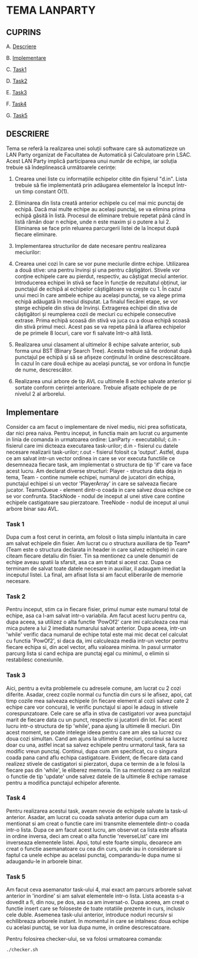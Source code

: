 # TEMA LANPARTY

## CUPRINS
A. [Descriere](#descriere)

B. [Implementare](#implementare)

C. [Task1](#task-1)

D. [Task2](#task-2)

E. [Task3](#task-3)

F. [Task4](#task-4)

G. [Task5](#task-5)


## DESCRIERE
Tema se referă la realizarea unei soluții software care să automatizeze un LAN Party organizat de Facultatea de Automatică și Calculatoare prin LSAC. Acest LAN Party implică participarea unui număr de echipe, iar soluția trebuie să îndeplinească următoarele cerințe:

1. Crearea unei liste cu informațiile echipelor citite din fișierul "d.in". Lista trebuie să fie implementată prin adăugarea elementelor la început într-un timp constant O(1).

2. Eliminarea din lista creată anterior echipele cu cel mai mic punctaj de echipă. Dacă mai multe echipe au același punctaj, se va elimina prima echipă găsită în listă. Procesul de eliminare trebuie repetat până când în listă rămân doar n echipe, unde n este maxim și o putere a lui 2. Eliminarea se face prin reluarea parcurgerii listei de la început după fiecare eliminare.

3. Implementarea structurilor de date necesare pentru realizarea meciurilor:

4. Crearea unei cozi în care se vor pune meciurile dintre echipe.
Utilizarea a două stive: una pentru învinși și una pentru câștigători. Stivele vor conține echipele care au pierdut, respectiv, au câștigat meciul anterior.
Introducerea echipei în stivă se face în funcție de rezultatul obținut, iar punctajul de echipă al echipelor câștigătoare va crește cu 1. În cazul unui meci în care ambele echipe au același punctaj, se va alege prima echipă adăugată în meciul disputat.
La finalul fiecărei etape, se vor șterge echipele din stiva de învinși.
Extragerea echipei din stiva de câștigători și reumplerea cozii de meciuri cu echipele consecutive extrase. Prima echipă scoasă din stivă va juca cu a doua echipă scoasă din stivă primul meci. Acest pas se va repeta până la aflarea echipelor de pe primele 8 locuri, care vor fi salvate într-o altă listă.

5. Realizarea unui clasament al ultimelor 8 echipe salvate anterior, sub forma unui BST (Binary Search Tree). Acesta trebuie să fie ordonat după punctajul pe echipă și să se afișeze conținutul în ordine descrescătoare. În cazul în care două echipe au același punctaj, se vor ordona în funcție de nume, descrescător.

6. Realizarea unui arbore de tip AVL cu ultimele 8 echipe salvate anterior și sortate conform cerinței anterioare. Trebuie afișate echipele de pe nivelul 2 al arborelui.

## Implementare

Consider ca am facut o implementare de nivel mediu, nici prea sofisticata, dar nici prea naiva.
Pentru inceput, in functia main am lucrat cu argumente in linia de comanda in urmatoarea ordine: LanParty - executabilul; c.in - fisierul care imi dicteaza executarea task-urilor; d.in - fisierul cu datele necesare realizarii task-urilor; r.out - fisierul folosit ca 'output'. Astfel, dupa ce am salvat intr-un vector ordinea in care se vor executa functiile ce desemneaza fiecare task, am implementat o structura de tip 'if' care va face acest lucru.
Am declarat diverse structuri: Player - structura data deja in tema, Team - contine numele echipei, numarul de jucatori din echipa, punctajul echipei si un vector 'PlayerArray' in care se salveaza fiecare jucator. TeamsQueue - element dintr-o coada in care salvez doua echipe ce se vor confrunta. StackNode - nodul de inceput al unei stive care contine echipele castigatoare sau pierzatoare. TreeNode - nodul de inceput al unui arbore binar sau AVL.

### Task 1
Dupa cum a fost cerut in cerinta, am folosit o lista simplu inlantuita in care am salvat echipele din fisier. Am lucrat cu o structura auxiliara de tip Team*(Team este o structura declarata in header in care salvez echipele) in care citeam fiecare detaliu din fisier. Tin sa mentionez ca unele denumiri de echipe aveau spatii la sfarsit, asa ca am tratat si acest caz. Dupa ce terminam de salvat toate datele necesare in auxiliar, il adaugam imediat la inceputul listei. La final, am afisat lista si am facut eliberarile de memorie necesare.

### Task 2
Pentru inceput, stim ca in fiecare fisier, primul numar este numarul total de echipe, asa ca l-am salvat intr-o variabila. Am facut acest lucru pentru ca, dupa aceea, sa utilizez o alta functie 'PowOf2' care imi calculeaza cea mai mica putere a lui 2 imediata numarului salvat anterior. Dupa aceea, intr-un 'while' verific daca numarul de echipe total este mai mic decat cel calculat cu functia 'PowOf2', si daca da, imi calculeaza media intr-un vector pentru fiecare echipa si, din acel vector, aflu valoarea minima. In pasul urmator parcurg lista si cand echipa are punctaj egal cu minimul, o elimin si restabilesc conexiunile.

### Task 3
Aici, pentru a evita problemele cu adresele comune, am lucrat cu 2 cozi diferite. Asadar, creez cozile normal cu functia din curs si le afisez, apoi, cat timp cozile mea salveaza echipele (in fiecare element al cozii salvez cate 2 echipe care vor concura), le verific punctajul si apoi le adaug in stivele corespunzatoare. Cele care se afla in stiva de castigatori vor avea punctajul marit de fiecare data cu un punct, respectiv si jucatorii din lot. Fac acest lucru intr-o structura de tip 'while', pana ajung la ultimele 8 meciuri. Din acest moment, se poate intelege ideea pentru care am ales sa lucrez cu doua cozi simultan. Cand am ajuns la ultimele 8 meciuri, continui sa lucrez doar cu una, astfel incat sa salvez echipele pentru urmatorul task, fara sa modific vreun punctaj. Continui, dupa cum am specificat, cu o singura coada pana cand aflu echipa castigatoare. Evident, de fiecare data cand realizez stivele de castigatori si pierzatori, dupa ce termin de a le folosi la fiecare pas din 'while', le eliberez memoria. Tin sa mentionez ca am realizat o functie de tip 'update' unde salvez datele de la ultimele 8 echipe ramase pentru a modifica punctajul echipelor aferente.

### Task 4
Pentru realizarea acestui task, aveam nevoie de echipele salvate la task-ul anterior. Asadar, am lucrat cu coada salvata anterior dupa cum am mentionat si am creat o functie care imi transmite elementele dintr-o coada intr-o lista. Dupa ce am facut acest lucru, am observat ca lista este afisata in ordine inversa, deci am creat o alta functie 'reverseList' care imi inverseaza elementele listei. Apoi, totul este foarte simplu, deoarece am creat o functie asemanatoare cu cea din curs, unde iau in considerare si faptul ca unele echipe au acelasi punctaj, comparandu-le dupa nume si adaugandu-le in arborele binar.

### Task 5
Am facut ceva asemanator task-ului 4, mai exact am parcurs arborele salvat anterior in 'inordine' si am salvat elementele intr-o lista. Lista aceasta s-a dovedit a fi, din nou, pe dos, asa ca am inversat-o. Dupa aceea, am creat o functie insert care se foloseste de toate rotatiile prezente in curs, inclusiv cele duble. Asemenea task-ului anterior, introduce noduri recursiv si echilibreaza arborele instant. In momentul in care se intalnesc doua echipe cu acelasi punctaj, se vor lua dupa nume, in ordine descrescatoare.






Pentru folosirea checker-ului, se va folosi urmatoarea comanda:
```shell
./checker.sh
````




